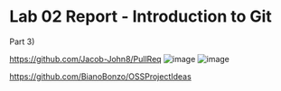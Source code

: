 # Lab 02 Report - Introduction to Git




Part 3)

https://github.com/Jacob-John8/PullReq
![image](https://user-images.githubusercontent.com/75342856/150578814-814c2eea-5bbb-4b58-aaa2-4408f9c29eb6.png)
![image](https://user-images.githubusercontent.com/75342856/150579196-03c0d8be-8192-4513-8403-7ca6ceef4623.png)


https://github.com/BianoBonzo/OSSProjectIdeas
